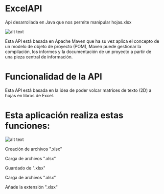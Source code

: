 ﻿# ExcelAPI
Api desarrollada en Java que nos permite manipular hojas.xlsx

![alt text]( https://raw.githubusercontent.com/jonathanlermitage/tikione-steam-cleaner/master/misc/logo_maven.png)

Esta API está basada en Apache Maven que ha su vez aplica el concepto de un modelo de objeto de proyecto (POM), Maven puede gestionar la compilación, los informes y la documentación de un proyecto a partir de una pieza central de información.
    

# Funcionalidad de la API

Esta API está basada en la idea de poder volcar matrices de texto (2D) a hojas en libros de Excel.


# Esta aplicación realiza estas funciones:

![alt text](https://media.treasy.com.br/media/2014/09/excel-para-proje%C3%A7%C3%B5es-financeiras-01.png)


  Creación de archivos ".xlsx"

  Carga de archivos ".xlsx"
  
  Guardado de ".xlsx"

  Carga de archivos ".xlsx"
  
  Añade la extensión ".xlsx"

